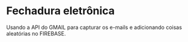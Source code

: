 # Fechadura eletrônica

Usando a API do GMAIL para capturar os e-mails e adicionando coisas aleatórias no FIREBASE.
